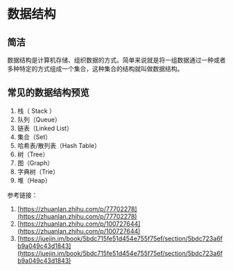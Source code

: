 # 数据结构

## 简洁

数据结构是计算机存储、组织数据的方式。简单来说就是将一组数据通过一种或者多种特定的方式组成一个集合，这种集合的结构就叫做数据结构。

## 常见的数据结构预览

1. 栈（ Stack ）
2. 队列（Queue）
3. 链表（Linked List）
4. 集合（Set）
5. 哈希表/散列表（Hash Table）
6. 树（Tree）
7. 图（Graph）
8. 字典树（Trie）
9. 堆（Heap）

参考链接：

1. [https://zhuanlan.zhihu.com/p/77702278](https://zhuanlan.zhihu.com/p/77702278)
2. [https://zhuanlan.zhihu.com/p/100727644](https://zhuanlan.zhihu.com/p/100727644)
3. [https://juejin.im/book/5bdc715fe51d454e755f75ef/section/5bdc723a6fb9a049c43d1843](https://juejin.im/book/5bdc715fe51d454e755f75ef/section/5bdc723a6fb9a049c43d1843)
